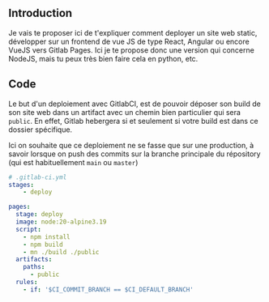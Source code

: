 ## Introduction
Je vais te proposer ici de t'expliquer comment deployer un site web static, développer sur un frontend de vue JS de type React, Angular ou encore VueJS vers Gitlab Pages. Ici je te propose donc une version qui concerne NodeJS, mais tu peux très bien faire cela en python, etc.

## Code
Le but d'un deploiement avec GitlabCI, est de pouvoir déposer son build de son site web dans un artifact avec un chemin bien particulier qui sera `public`. En effet, Gitlab hebergera si et seulement si votre build est dans ce dossier spécifique.

Ici on souhaite que ce deploiement ne se fasse que sur une production, à savoir lorsque on push des commits sur la branche principale du répository (qui est habituellement `main` ou `master`)


```yaml linenums="1"
# .gitlab-ci.yml
stages:
    - deploy

pages:
  stage: deploy
  image: node:20-alpine3.19
  script:
    - npm install
    - npm build
    - mn ./build ./public
  artifacts:
    paths:
      - public
  rules:
    - if: '$CI_COMMIT_BRANCH == $CI_DEFAULT_BRANCH'
```
